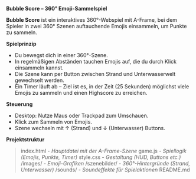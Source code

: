 **Bubble Score – 360° Emoji-Sammelspiel**

**Bubble Score** ist ein interaktives 360°-Webspiel mit A-Frame, bei dem Spieler in zwei 360° Szenen auftauchende Emojis einsammeln, um Punkte zu sammeln.

**Spielprinzip**

- Du bewegst dich in einer 360°-Szene.
- In regelmäßigen Abständen tauchen Emojis auf, die du durch Klick einsammeln kannst.
- Die Szene kann per Button zwischen Strand und Unterwasserwelt gewechselt werden.
- Ein Timer läuft ab – Ziel ist es, in der Zeit (25 Sekunden) möglichst viele Emojis zu sammeln und einen Highscore zu erreichen.

**Steuerung**

- Desktop: Nutze Maus oder Trackpad zum Umschauen.
- Klick zum Sammeln von Emojis.
- Szene wechseln mit ↑ (Strand) und ↓ (Unterwasser) Buttons.

**Projektstruktur**

> index.html - *Hauptdatei mit der A-Frame-Szene*
> game.js - *Spiellogik (Emojis, Punkte, Timer)*
> style.css - *Gestaltung (HUD, Buttons etc.)*
> /images/ - *Emoji-Grafiken*
> /szenebilder/ - *360°-Hintergründe (Strand, Unterwasser)*
> /sounds/ - *Soundeffekte für Spielaktionen*
> README.md 
